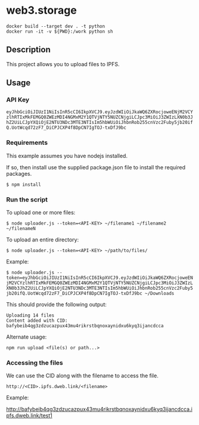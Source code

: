 # web3.storage

```
docker build --target dev . -t python
docker run -it -v ${PWD}:/work python sh
```

## Description

This project allows you to upload files to IPFS.

## Usage

### API Key

`eyJhbGciOiJIUzI1NiIsInR5cCI6IkpXVCJ9.eyJzdWIiOiJkaWQ6ZXRocjoweENjM2VCYzlhRTIxMkFEMGQ0ZWEzMDI4NGMxM2Y1QTVjNTY5NUZCNjgiLCJpc3MiOiJ3ZWIzLXN0b3JhZ2UiLCJpYXQiOjE2NTU3NDc3MTE3NTIsIm5hbWUiOiJhbnRob255cnVzc2Fuby5jb20ifQ.UotWcqd72zF7_DiCPJCXP4f8DpCN7IgTOJ-txDfJ9bc`

### Requirements

This example assumes you have nodejs installed.

If so, then install use the supplied package.json file to install the required packages.

`$ npm install`

### Run the script

To upload one or more files:

`$ node uploader.js --token=<API-KEY> ~/filename1 ~/filename2 ~/filenameN`

To upload an entire directory:

`$ node uploader.js --token=<API-KEY> ~/path/to/files/`

Example:

`$ node uploader.js --token=eyJhbGciOiJIUzI1NiIsInR5cCI6IkpXVCJ9.eyJzdWIiOiJkaWQ6ZXRocjoweENjM2VCYzlhRTIxMkFEMGQ0ZWEzMDI4NGMxM2Y1QTVjNTY5NUZCNjgiLCJpc3MiOiJ3ZWIzLXN0b3JhZ2UiLCJpYXQiOjE2NTU3NDc3MTE3NTIsIm5hbWUiOiJhbnRob255cnVzc2Fuby5jb20ifQ.UotWcqd72zF7_DiCPJCXP4f8DpCN7IgTOJ-txDfJ9bc ~/Downloads`

This should provide the following output:

```
Uploading 14 files
Content added with CID: bafybeib4qg3zdzucazpux43mu4rikrstbqnoxaynidxu6kyq3ijancdcca
```

Alternate usage:

`npm run upload <file(s) or path...>`

### Accessing the files

We can use the CID along with the filename to access the file.

`http://<CID>.ipfs.dweb.link/<filename>`

Example:

http://bafybeib4qg3zdzucazpux43mu4rikrstbqnoxaynidxu6kyq3ijancdcca.ipfs.dweb.link/test1